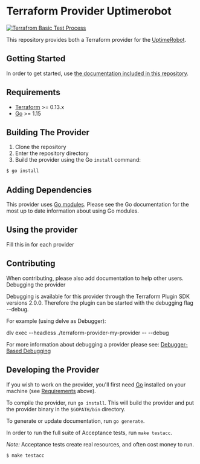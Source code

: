 # Terraform Provider Uptimerobot

[![Terrafrom Basic Test Process](https://github.com/exileed/tterraform-provider-uptimerobot/actions/workflows/test.yml/badge.svg)](https://github.com/exileed/tterraform-provider-uptimerobot/actions/workflows/test.yml)

This repository provides both a Terraform provider for the [UptimeRobot](https://uptimerobot.com).

## Getting Started

In order to get started, use [the documentation included in this repository](docs/index.md).


## Requirements

-	[Terraform](https://www.terraform.io/downloads.html) >= 0.13.x
-	[Go](https://golang.org/doc/install) >= 1.15

## Building The Provider

1. Clone the repository
1. Enter the repository directory
1. Build the provider using the Go `install` command: 
```sh
$ go install
```

## Adding Dependencies

This provider uses [Go modules](https://github.com/golang/go/wiki/Modules).
Please see the Go documentation for the most up to date information about using Go modules.


## Using the provider

Fill this in for each provider

## Contributing

When contributing, please also add documentation to help other users.
Debugging the provider

Debugging is available for this provider through the Terraform Plugin SDK versions 2.0.0. Therefore the plugin can be started with the debugging flag --debug.

For example (using delve as Debugger):

dlv exec --headless ./terraform-provider-my-provider -- --debug

For more information about debugging a provider please see: [Debugger-Based Debugging](https://www.terraform.io/docs/extend/debugging.html#debugger-based-debugging)

## Developing the Provider

If you wish to work on the provider, you'll first need [Go](http://www.golang.org) installed on your machine (see [Requirements](#requirements) above).

To compile the provider, run `go install`. This will build the provider and put the provider binary in the `$GOPATH/bin` directory.

To generate or update documentation, run `go generate`.

In order to run the full suite of Acceptance tests, run `make testacc`.

*Note:* Acceptance tests create real resources, and often cost money to run.

```sh
$ make testacc
```
